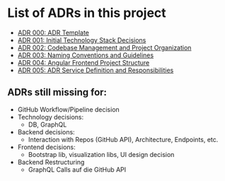# List of ADRs in this project

- [ADR 000: ADR Template](./adrs/adr-000.md)
- [ADR 001: Initial Technology Stack Decisions](./adrs/adr-001.md)
- [ADR 002: Codebase Management and Project Organization](./adrs/adr-002.md)
- [ADR 003: Naming Conventions and Guidelines](./adrs/adr-003.md)
- [ADR 004: Angular Frontend Project Structure](./adrs/adr-004.md)
- [ADR 005: ADR Service Definition and Responsibilities](./adrs/adr-005.md)



## ADRs still missing for:

- GitHub Workflow/Pipeline decision
- Technology decisions: 
  - DB, GraphQL
- Backend decisions: 
  - Interaction with Repos (GitHub API), Architecture, Endpoints, etc.
- Frontend decisions: 
  - Bootstrap lib, visualization libs, UI design decision
- Backend Restructuring
  - GraphQL Calls auf die GitHub API
